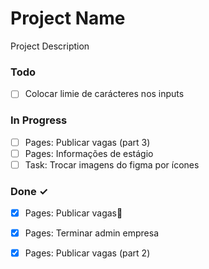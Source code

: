 # Project Name

Project Description

### Todo

- [ ] Colocar limie de carácteres nos inputs  

### In Progress

- [ ] Pages: Publicar vagas (part 3)  
- [ ] Pages: Informações de estágio  
- [ ] Task: Trocar imagens do figma por ícones  

### Done ✓

- [x] Pages: Publicar vagas🚀  
- [x] Pages: Terminar admin empresa  
- [x] Pages: Publicar vagas (part 2)  

